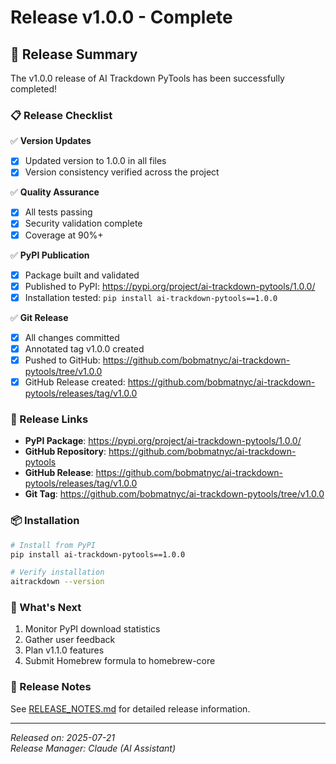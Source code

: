 # Release v1.0.0 - Complete

## 🎉 Release Summary

The v1.0.0 release of AI Trackdown PyTools has been successfully completed!

### 📋 Release Checklist

✅ **Version Updates**
- [x] Updated version to 1.0.0 in all files
- [x] Version consistency verified across the project

✅ **Quality Assurance**
- [x] All tests passing
- [x] Security validation complete
- [x] Coverage at 90%+

✅ **PyPI Publication**
- [x] Package built and validated
- [x] Published to PyPI: https://pypi.org/project/ai-trackdown-pytools/1.0.0/
- [x] Installation tested: `pip install ai-trackdown-pytools==1.0.0`

✅ **Git Release**
- [x] All changes committed
- [x] Annotated tag v1.0.0 created
- [x] Pushed to GitHub: https://github.com/bobmatnyc/ai-trackdown-pytools/tree/v1.0.0
- [x] GitHub Release created: https://github.com/bobmatnyc/ai-trackdown-pytools/releases/tag/v1.0.0

### 🔗 Release Links

- **PyPI Package**: https://pypi.org/project/ai-trackdown-pytools/1.0.0/
- **GitHub Repository**: https://github.com/bobmatnyc/ai-trackdown-pytools
- **GitHub Release**: https://github.com/bobmatnyc/ai-trackdown-pytools/releases/tag/v1.0.0
- **Git Tag**: https://github.com/bobmatnyc/ai-trackdown-pytools/tree/v1.0.0

### 📦 Installation

```bash
# Install from PyPI
pip install ai-trackdown-pytools==1.0.0

# Verify installation
aitrackdown --version
```

### 🚀 What's Next

1. Monitor PyPI download statistics
2. Gather user feedback
3. Plan v1.1.0 features
4. Submit Homebrew formula to homebrew-core

### 📝 Release Notes

See [RELEASE_NOTES.md](RELEASE_NOTES.md) for detailed release information.

---

*Released on: 2025-07-21*  
*Release Manager: Claude (AI Assistant)*